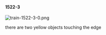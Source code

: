#### 1522-3
![train-1522-3-0.png](https://github.com/lil-lab/nlvr/raw/master/nlvr/train/images/13/train-1522-3-0.png "train-1522-3-0.png")

there are two yellow objects touching the edge